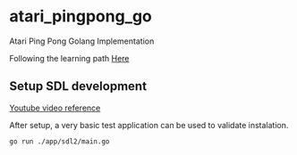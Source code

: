 # atari_pingpong_go

Atari Ping Pong Golang Implementation

Following the learning path [Here](https://gameswithgo.org/topics.html)


## Setup SDL development

[Youtube video reference](https://www.youtube.com/watch?v=OXSMx45kayw&list=PLDZujg-VgQlZUy1iCqBbe5faZLMkA3g2x&index=7&ab_channel=JackMott)

After setup, a very basic test application can be used to validate instalation.

```sh
go run ./app/sdl2/main.go
```